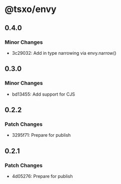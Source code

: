 # @tsxo/envy

## 0.4.0

### Minor Changes

-   3c29032: Add in type narrowing via envy.narrow()

## 0.3.0

### Minor Changes

-   bd13455: Add support for CJS

## 0.2.2

### Patch Changes

-   3295f71: Prepare for publish

## 0.2.1

### Patch Changes

-   4d05276: Prepare for publish
